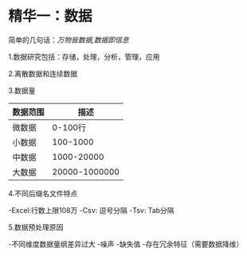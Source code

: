 # 精华一：数据
简单的几句话：*万物皆数据,数据即信息*

1.数据研究包括：存储，处理，分析，管理，应用  

2.离散数据和连续数据  

3.数据量

| 数据范围       | 描述         |
|---------------|--------------|
| 微数据        | 0-100行      |
| 小数据        | 100-1000     |
| 中数据        | 1000-20000   |
| 大数据        | 20000-1000000|

4.不同后缀名文件特点

-Excel:行数上限108万
-Csv:  逗号分隔
-Tsv:  Tab分隔

5.数据预处理原因

-不同维度数据量纲差异过大
-噪声
-缺失值
-存在冗余特征（需要数据降维）



